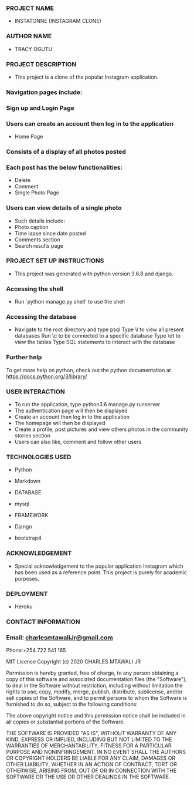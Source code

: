 ### PROJECT NAME
* INSTATONNE (INSTAGRAM CLONE)
### AUTHOR NAME
* TRACY OGUTU
### PROJECT DESCRIPTION
* This project is a clone of the popular Instagram application.

### Navigation pages include:

### Sign up and Login Page

### Users can create an account then log in to the application
* Home Page

### Consists of a display of all photos posted

### Each post has the below functionalities:
* Delete
* Comment
* Single Photo Page

### Users can view details of a single photo
* Such details include:
* Photo caption
* Time lapse since date posted
* Comments section
* Search results page


### PROJECT SET UP INSTRUCTIONS
* This project was generated with python version 3.6.8 and django.

### Accessing the shell
* Run `python manage.py shell' to use the shell

### Accessing the database
* Navigate to the root directory and type psql Type \l to view all present databases Run \c to be connected to a specific database Type \dt to view the tables Type SQL statements to interact with the database

### Further help
To get more help on python, check out the python documentation at https://docs.python.org/3/library/

### USER INTERACTION
* To run the application, type python3.6 manage.py runserver
* The authentication page will then be displayed
* Create an account then log in to the application
* The homepage will then be displayed
* Create a profile, post pictures and view others photos in the community stories section
* Users can also like, comment and follow other users

### TECHNOLOGIES USED

* Python

* Markdown

* DATABASE

* mysql

* FRAMEWORK

* Django

* bootstrap4

### ACKNOWLEDGEMENT
* Special acknowledgement to the popular application Instagram which has been used as a reference point. This project is purely for academic purposes.

### DEPLOYMENT
* Heroku
### CONTACT INFORMATION

### Email: charlesmtawaliJr@gmail.com

Phone:+254 722 541 165

MIT License
Copyright (c) 2020 CHARLES MTAWALI JR

Permission is hereby granted, free of charge, to any person obtaining a copy of this software and associated documentation files (the "Software"), to deal in the Software without restriction, including without limitation the rights to use, copy, modify, merge, publish, distribute, sublicense, and/or sell copies of the Software, and to permit persons to whom the Software is furnished to do so, subject to the following conditions:

The above copyright notice and this permission notice shall be included in all copies or substantial portions of the Software.

THE SOFTWARE IS PROVIDED "AS IS", WITHOUT WARRANTY OF ANY KIND, EXPRESS OR IMPLIED, INCLUDING BUT NOT LIMITED TO THE WARRANTIES OF MERCHANTABILITY, FITNESS FOR A PARTICULAR PURPOSE AND NONINFRINGEMENT. IN NO EVENT SHALL THE AUTHORS OR COPYRIGHT HOLDERS BE LIABLE FOR ANY CLAIM, DAMAGES OR OTHER LIABILITY, WHETHER IN AN ACTION OF CONTRACT, TORT OR OTHERWISE, ARISING FROM, OUT OF OR IN CONNECTION WITH THE SOFTWARE OR THE USE OR OTHER DEALINGS IN THE SOFTWARE.